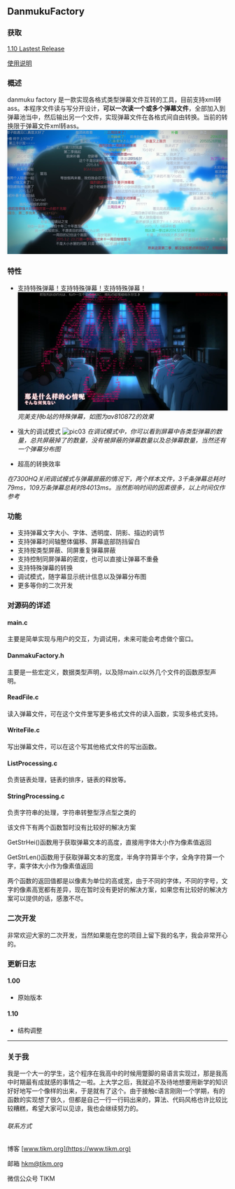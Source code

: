 ## DanmukuFactory

### 获取
[1.10 Lastest Release](release/DanmakuFactory_1.10_release.zip)

[使用说明](https://jingyan.baidu.com/article/d169e1861b8b9f436611d8e0.html)

### 概述
danmuku factory 是一款实现各格式类型弹幕文件互转的工具，目前支持xml转ass。本程序文件读与写分开设计，**可以一次读一个或多个弹幕文件**，全部加入到弹幕池当中，然后输出另一个文件，实现弹幕文件在各格式间自由转换。当前的转换限于弹幕文件xml转ass。
![pic01](images/01.png)

### 特性

- 支持特殊弹幕！支持特殊弹幕！支持特殊弹幕！
![pic02](images/02.png)
*完美支持b站的特殊弹幕，如图为av810872的效果*

- 强大的调试模式
![pic03](images/03.png)
*在调试模式中，你可以看到屏幕中各类型弹幕的数量，总共屏蔽掉了的数量，没有被屏蔽的弹幕数量以及总弹幕数量，当然还有一个弹幕分布图*

- 超高的转换效率

*在7300HQ关闭调试模式与弹幕屏蔽的情况下，两个样本文件，3千条弹幕总耗时79ms，109万条弹幕总耗时84013ms。当然影响时间的因素很多，以上时间仅作参考*

### 功能
- 支持弹幕文字大小、字体、透明度、阴影、描边的调节
- 支持弹幕时间轴整体偏移、屏幕底部防挡留白
- 支持按类型屏蔽、同屏重复弹幕屏蔽
- 支持控制同屏弹幕的密度，也可以直接让弹幕不重叠
- 支持特殊弹幕的转换
- 调试模式，随字幕显示统计信息以及弹幕分布图
- 更多等你的二次开发

### 对源码的详述

#### main.c
主要是简单实现与用户的交互，为调试用，未来可能会考虑做个窗口。

#### DanmakuFactory.h
主要是一些宏定义，数据类型声明，以及除main.c以外几个文件的函数原型声明。

#### ReadFile.c
读入弹幕文件，可在这个文件里写更多格式文件的读入函数，实现多格式支持。

#### WriteFile.c
写出弹幕文件，可以在这个写其他格式文件的写出函数。

#### ListProcessing.c
负责链表处理，链表的排序，链表的释放等。

#### StringProcessing.c
负责字符串的处理，字符串转整型浮点型之类的

该文件下有两个函数暂时没有比较好的解决方案

GetStrHei()函数用于获取弹幕文本的高度，直接用字体大小作为像素值返回

GetStrLen()函数用于获取弹幕文本的宽度，半角字符算半个字，全角字符算一个字，乘字体大小作为像素值返回

两个函数的返回值都是以像素为单位的高或宽，由于不同的字体，不同的字号，文字的像素高宽都有差异，现在暂时没有更好的解决方案，如果您有比较好的解决方案可以提供的话，感激不尽。

### 二次开发
非常欢迎大家的二次开发，当然如果能在您的项目上留下我的名字，我会非常开心的。

### 更新日志

#### 1.00
- 原始版本

#### 1.10
- 结构调整

---

### 关于我
我是一个大一的学生，这个程序在我高中的时候用蹩脚的易语言实现过，那是我高中时期最有成就感的事情之一啦。上大学之后，我就迫不及待地想要用新学的知识好好地写一个像样的出来，于是就有了这个。由于接触c语言刚刚一个学期，有的函数的实现想了很久，但都是自己一行一行码出来的，算法、代码风格也许比较比较糟糕，希望大家可以见谅，我也会继续努力的。

###### 联系方式
博客 [www.tikm.org](https://www.tikm.org)

邮箱 <hkm@tikm.org>

微信公众号 TIKM
